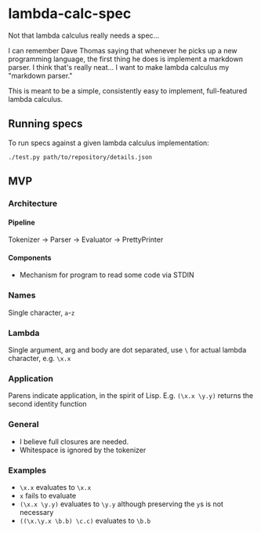 # lambda-calc-spec
Not that lambda calculus really needs a spec...

I can remember Dave Thomas saying that whenever he picks up a new programming
language, the first thing he does is implement a markdown parser. I think
that's really neat... I want to make lambda calculus my "markdown parser."

This is meant to be a simple, consistently easy to implement, full-featured
lambda calculus.

## Running specs

To run specs against a given lambda calculus implementation:
```
./test.py path/to/repository/details.json
```

## MVP
### Architecture
#### Pipeline
Tokenizer -> Parser -> Evaluator -> PrettyPrinter

#### Components
 - Mechanism for program to read some code via STDIN

### Names
Single character, `a`-`z`

### Lambda
Single argument, arg and body are dot separated, use `\` for actual lambda
character, e.g. `\x.x`

### Application
Parens indicate application, in the spirit of Lisp. E.g. `(\x.x \y.y)` returns
the second identity function

### General
 - I believe full closures are needed.
 - Whitespace is ignored by the tokenizer

### Examples
 - `\x.x` evaluates to `\x.x`
 - `x` fails to evaluate
 - `(\x.x \y.y)` evaluates to `\y.y` although preserving the `y`s is not
   necessary
 - `((\x.\y.x \b.b) \c.c)` evaluates to `\b.b`
